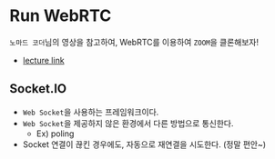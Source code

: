 # Run WebRTC

`노마드 코더`님의 영상을 참고하여, WebRTC를 이용하여 `ZOOM`을 클론해보자!

-   [lecture link](https://nomadcoders.co/noom/lobby)

## Socket.IO

-   `Web Socket`을 사용하는 프레임워크이다.
-   `Web Socket`을 제공하지 않은 환경에서 다른 방법으로 통신한다.
    -   Ex) poling
-   Socket 연결이 끊킨 경우에도, 자동으로 재연결을 시도한다. (정말 편안~)
